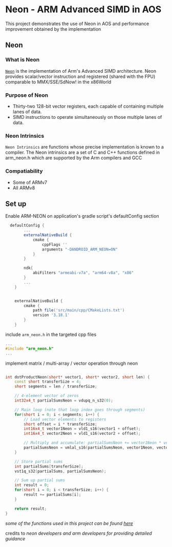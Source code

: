 # Neon - ARM Advanced SIMD in AOS
This project demonstrates the use of Neon in AOS and performance improvement obtained by the implementation

## Neon
### What is Neon
[`Neon`](https://developer.arm.com/documentation/102467/0100/What-is-Neon-?lang=en) is the implementation of Arm's Advanced SIMD architecture. 
Neon provides scalar/vector instruction and registered (shared with the FPU) comparable to MMX/SSE/SdNow! in the x86World

### Purpose of Neon
* Thirty-two 128-bit vector registers, each capable of containing multiple lanes of data.
* SIMD instructions to operate simultaneously on those multiple lanes of data.

### Neon Intrinsics
`Neon Intrinsics` are functions whose precise implementation is known to a compiler. 
The Neon intrinsics are a set of C and C++ functions defined in arm_neon.h which are supported by the Arm compilers and GCC

### Compatiability
- Some of ARMv7
- All ARMv8

## Set up
Enable ARM-NEON on application's gradle script's defaultConfig section
```gradle
  defaultConfig {
        ...
        externalNativeBuild {
            cmake {
                cppFlags ''
                arguments "-DANDROID_ARM_NEON=ON"
            }
        }

        ndk{
            abiFilters "armeabi-v7a", "arm64-v8a", "x86"
        }
        ...
    }


    externalNativeBuild {
        cmake {
            path file('src/main/cpp/CMakeLists.txt')
            version '3.18.1'
        }
    }

```
include `arm_neon.h` in the targeted cpp files
```C++
...
#include "arm_neon.h"
...
```

implement matrix / multi-array / vector operation through neon 
```C++

int dotProductNeon(short* vector1, short* vector2, short len) {
    const short transferSize = 4;
    short segments = len / transferSize;

    // 4-element vector of zeros
    int32x4_t partialSumsNeon = vdupq_n_s32(0);

    // Main loop (note that loop index goes through segments)
    for(short i = 0; i < segments; i++) {
        // Load vector elements to registers
        short offset = i * transferSize;
        int16x4_t vector1Neon = vld1_s16(vector1 + offset);
        int16x4_t vector2Neon = vld1_s16(vector2 + offset);

        // Multiply and accumulate: partialSumsNeon += vector1Neon * vector2Neon
        partialSumsNeon = vmlal_s16(partialSumsNeon, vector1Neon, vector2Neon);
    }

    // Store partial sums
    int partialSums[transferSize];
    vst1q_s32(partialSums, partialSumsNeon);

    // Sum up partial sums
    int result = 0;
    for(short i = 0; i < transferSize; i++) {
        result += partialSums[i];
    }

    return result;
}
```

_some of the functions used in this project can be found [here](https://developer.arm.com/documentation/102467/0100/Matrix-multiplication-example?lang=en)_

credits to _neon developers and arm developers for providing detailed guidance_
